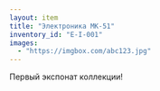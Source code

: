 ```yaml
---
layout: item
title: "Электроника МК-51"
inventory_id: "E-I-001"
images:
  - "https://imgbox.com/abc123.jpg"
---
```

Первый экспонат коллекции!
